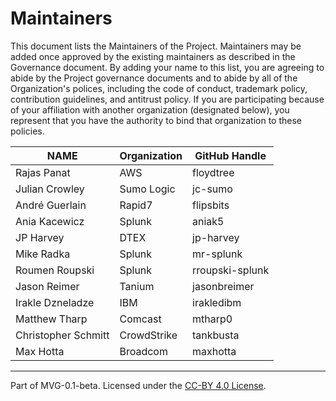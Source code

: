 # Maintainers

This document lists the Maintainers of the Project. Maintainers may be added once approved by the existing maintainers as described in the Governance document. By adding your name to this list, you are agreeing to abide by the Project governance documents and to abide by all of the Organization's polices, including the code of conduct, trademark policy, contribution guidelines, and antitrust policy. If you are participating because of your affiliation with another organization (designated below), you represent that you have the authority to bind that organization to these policies.

| **NAME** | **Organization** | **GitHub Handle** |
| --- | --- | -- |
| Rajas Panat | AWS | floydtree |
| Julian Crowley | Sumo Logic | jc-sumo |
| André Guerlain | Rapid7 | flipsbits |
| Ania Kacewicz | Splunk | aniak5 |
| JP Harvey | DTEX | jp-harvey |
| Mike Radka | Splunk | mr-splunk |
| Roumen Roupski | Splunk | rroupski-splunk |
| Jason Reimer | Tanium | jasonbreimer |
| Irakle Dzneladze | IBM | irakledibm |
| Matthew Tharp | Comcast | mtharp0
| Christopher Schmitt | CrowdStrike | tankbusta
| Max Hotta | Broadcom | maxhotta

---
Part of MVG-0.1-beta.
Licensed under the [CC-BY 4.0 License](https://creativecommons.org/licenses/by-sa/4.0/).

